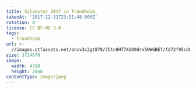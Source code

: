 ```yaml
---
title: Silvester 2017 in Trondheim
takenAt: '2017-12-31T23:51:48.000Z'
rotation: 0
license: CC BY-ND 3.0
tags:
  - Trondheim
url: >-
  //images.ctfassets.net/bncv3c2gt878/7Ctn8HT7XdO9drv5NWGBEf/fd72f95cd82f49dda3ae03948cc2e90a/silvester-2017-in-trondheim_27651814859_o
size: 3714670
image:
  width: 4310
  height: 2868
contentType: image/jpeg
---
```


